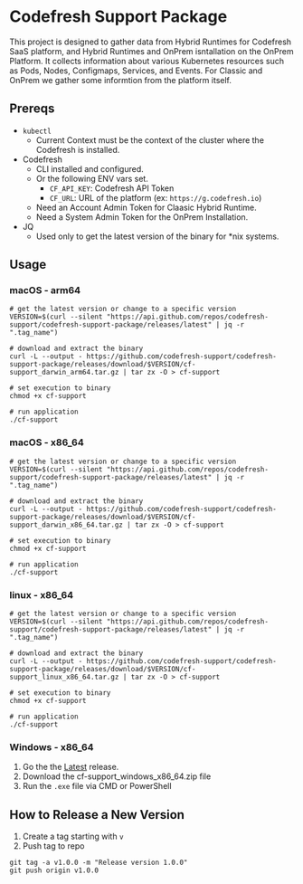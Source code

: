 # Codefresh Support Package

This project is designed to gather data from Hybrid Runtimes for Codefresh SaaS platform, and Hybrid Runtimes and OnPrem isntallation on the OnPrem Platform. It collects information about various Kubernetes resources such as Pods, Nodes, Configmaps, Services, and Events. For Classic and OnPrem we gather some informtion from the platform itself.

## Prereqs

- `kubectl`
  - Current Context must be the context of the cluster where the Codefresh is installed.
- Codefresh
  - CLI installed and configured.
  - Or the following ENV vars set.
    - `CF_API_KEY`: Codefresh API Token
    - `CF_URL`: URL of the platform (ex: `https://g.codefresh.io`)
  - Need an Account Admin Token for Claasic Hybrid Runtime.
  - Need a System Admin Token for the OnPrem Installation.
- JQ
  - Used only to get the latest version of the binary for *nix systems.

## Usage

### macOS - arm64

```shell
# get the latest version or change to a specific version
VERSION=$(curl --silent "https://api.github.com/repos/codefresh-support/codefresh-support-package/releases/latest" | jq -r ".tag_name")

# download and extract the binary
curl -L --output - https://github.com/codefresh-support/codefresh-support-package/releases/download/$VERSION/cf-support_darwin_arm64.tar.gz | tar zx -O > cf-support

# set execution to binary
chmod +x cf-support

# run application
./cf-support
```

### macOS - x86_64

```shell
# get the latest version or change to a specific version
VERSION=$(curl --silent "https://api.github.com/repos/codefresh-support/codefresh-support-package/releases/latest" | jq -r ".tag_name")

# download and extract the binary
curl -L --output - https://github.com/codefresh-support/codefresh-support-package/releases/download/$VERSION/cf-support_darwin_x86_64.tar.gz | tar zx -O > cf-support

# set execution to binary
chmod +x cf-support

# run application
./cf-support
```

### linux - x86_64

```shell
# get the latest version or change to a specific version
VERSION=$(curl --silent "https://api.github.com/repos/codefresh-support/codefresh-support-package/releases/latest" | jq -r ".tag_name")

# download and extract the binary
curl -L --output - https://github.com/codefresh-support/codefresh-support-package/releases/download/$VERSION/cf-support_linux_x86_64.tar.gz | tar zx -O > cf-support

# set execution to binary
chmod +x cf-support

# run application
./cf-support
```

### Windows - x86_64

1. Go the the [Latest](https://github.com/codefresh-support/codefresh-support-package/releases/latest) release.
1. Download the cf-support_windows_x86_64.zip file
1. Run the `.exe` file via CMD or PowerShell

## How to Release a New Version

1. Create a tag starting with `v`
1. Push tag to repo

```shell
git tag -a v1.0.0 -m "Release version 1.0.0"
git push origin v1.0.0
```
